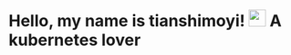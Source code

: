 # Hello, my name is tianshimoyi! <img src="https://raw.githubusercontent.com/MartinHeinz/MartinHeinz/master/wave.gif" width="30px"> A kubernetes lover